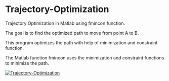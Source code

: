 # Trajectory-Optimization

Trajectory Optimization in Matlab using fmincon function.

The goal is to find the optimized path to move from point A to B.

This program optimizes the path with help of minimization and constraint function.

The Matlab function fmincon uses the minimization and constraint functions to minimize the path.

[![Trajectory-Optimization](https://img.youtube.com/vi/D8FdAetEN54)](https://www.youtube.com/watch?v=D8FdAetEN54)
